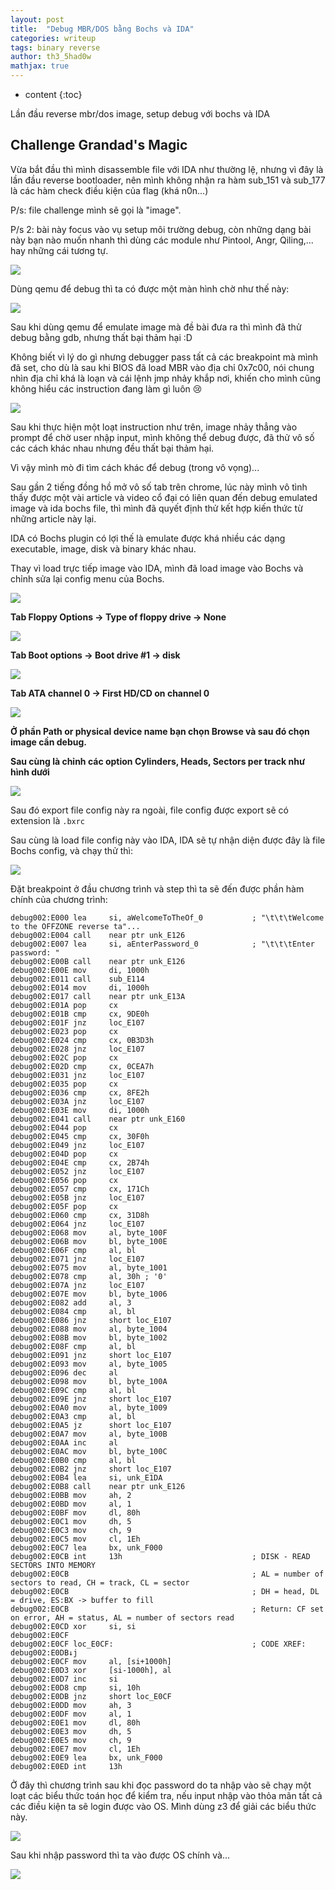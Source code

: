 ```yaml
---
layout: post
title:  "Debug MBR/DOS bằng Bochs và IDA"
categories: writeup
tags: binary reverse
author: th3_5had0w
mathjax: true
---
```


* content
{:toc}

Lần đầu reverse mbr/dos image, setup debug với bochs và IDA




## Challenge Grandad's Magic

Vừa bắt đầu thì mình disassemble file với IDA như thường lệ, nhưng vì đây là lần đầu reverse bootloader, nên mình không nhận ra hàm sub_151 và sub_177 là các hàm check điều kiện của flag (khá n0n...)

P/s: file challenge mình sẽ gọi là "image".

P/s 2: bài này focus vào vụ setup môi trường debug, còn những dạng bài này bạn nào muốn nhanh thì dùng các module như Pintool, Angr, Qiling,... hay những cái tương tự.

![](/assets/grandad11.png)

Dùng qemu để debug thì ta có được một màn hình chờ như thế này:

![](/assets/grandad2.png)

Sau khi dùng qemu để emulate image mà đề bài đưa ra thì mình đã thử debug bằng gdb, nhưng thất bại thảm hại :D

Không biết vì lý do gì nhưng debugger pass tất cả các breakpoint mà mình đã set, cho dù là sau khi BIOS đã load MBR vào địa chỉ 0x7c00, nói chung nhìn địa chỉ khá là loạn và cái lệnh jmp nhảy khắp nơi, khiến cho mình cũng không hiểu các instruction đang làm gì luôn 😢

![](/assets/grandad1.png)

Sau khi thực hiện một loạt instruction như trên, image nhảy thẳng vào prompt để chờ user nhập input, mình không thể debug được, đã thử vô số các cách khác nhau nhưng đều thất bại thảm hại.

Vì vậy mình mò đi tìm cách khác để debug (trong vô vọng)...

Sau gần 2 tiếng đồng hồ mở vô số tab trên chrome, lúc này mình vô tình thấy được một vài article và video cổ đại có liên quan đến debug emulated image và ida bochs file, thì mình đã quyết định thử kết hợp kiến thức từ những article này lại.

IDA có Bochs plugin có lợi thế là emulate được khá nhiều các dạng executable, image, disk và binary khác nhau.

Thay vì load trực tiếp image vào IDA, mình đã load image vào Bochs và chỉnh sửa lại config menu của Bochs.

![](/assets/grandad4.png)

**Tab Floppy Options -> Type of floppy drive -> None**

![](/assets/grandad5.png)

**Tab Boot options -> Boot drive #1 -> disk**

![](/assets/grandad6.png)

**Tab ATA channel 0 -> First HD/CD on channel 0**

![](/assets/grandad7.png)

**Ở phần Path or physical device name bạn chọn Browse và sau đó chọn image cần debug.**

**Sau cùng là chỉnh các option Cylinders, Heads, Sectors per track như hình dưới**

![](/assets/grandad8.png)

Sau đó export file config này ra ngoài, file config được export sẽ có extension là `.bxrc`

Sau cùng là load file config này vào IDA, IDA sẽ tự nhận diện được đây là file Bochs config, và chạy thử thì:

![](/assets/grandad9.png)

Đặt breakpoint ở đầu chương trình và step thì ta sẽ đến được phần hàm chính của chương trình:

```
debug002:E000 lea     si, aWelcomeToTheOf_0           ; "\t\t\tWelcome to the OFFZONE reverse ta"...
debug002:E004 call    near ptr unk_E126
debug002:E007 lea     si, aEnterPassword_0            ; "\t\t\tEnter password: "
debug002:E00B call    near ptr unk_E126
debug002:E00E mov     di, 1000h
debug002:E011 call    sub_E114
debug002:E014 mov     di, 1000h
debug002:E017 call    near ptr unk_E13A
debug002:E01A pop     cx
debug002:E01B cmp     cx, 9DE0h
debug002:E01F jnz     loc_E107
debug002:E023 pop     cx
debug002:E024 cmp     cx, 0B3D3h
debug002:E028 jnz     loc_E107
debug002:E02C pop     cx
debug002:E02D cmp     cx, 0CEA7h
debug002:E031 jnz     loc_E107
debug002:E035 pop     cx
debug002:E036 cmp     cx, 8FE2h
debug002:E03A jnz     loc_E107
debug002:E03E mov     di, 1000h
debug002:E041 call    near ptr unk_E160
debug002:E044 pop     cx
debug002:E045 cmp     cx, 30F0h
debug002:E049 jnz     loc_E107
debug002:E04D pop     cx
debug002:E04E cmp     cx, 2B74h
debug002:E052 jnz     loc_E107
debug002:E056 pop     cx
debug002:E057 cmp     cx, 171Ch
debug002:E05B jnz     loc_E107
debug002:E05F pop     cx
debug002:E060 cmp     cx, 31D8h
debug002:E064 jnz     loc_E107
debug002:E068 mov     al, byte_100F
debug002:E06B mov     bl, byte_100E
debug002:E06F cmp     al, bl
debug002:E071 jnz     loc_E107
debug002:E075 mov     al, byte_1001
debug002:E078 cmp     al, 30h ; '0'
debug002:E07A jnz     loc_E107
debug002:E07E mov     bl, byte_1006
debug002:E082 add     al, 3
debug002:E084 cmp     al, bl
debug002:E086 jnz     short loc_E107
debug002:E088 mov     al, byte_1004
debug002:E08B mov     bl, byte_1002
debug002:E08F cmp     al, bl
debug002:E091 jnz     short loc_E107
debug002:E093 mov     al, byte_1005
debug002:E096 dec     al
debug002:E098 mov     bl, byte_100A
debug002:E09C cmp     al, bl
debug002:E09E jnz     short loc_E107
debug002:E0A0 mov     al, byte_1009
debug002:E0A3 cmp     al, bl
debug002:E0A5 jz      short loc_E107
debug002:E0A7 mov     al, byte_100B
debug002:E0AA inc     al
debug002:E0AC mov     bl, byte_100C
debug002:E0B0 cmp     al, bl
debug002:E0B2 jnz     short loc_E107
debug002:E0B4 lea     si, unk_E1DA
debug002:E0B8 call    near ptr unk_E126
debug002:E0BB mov     ah, 2
debug002:E0BD mov     al, 1
debug002:E0BF mov     dl, 80h
debug002:E0C1 mov     dh, 5
debug002:E0C3 mov     ch, 9
debug002:E0C5 mov     cl, 1Eh
debug002:E0C7 lea     bx, unk_F000
debug002:E0CB int     13h                             ; DISK - READ SECTORS INTO MEMORY
debug002:E0CB                                         ; AL = number of sectors to read, CH = track, CL = sector
debug002:E0CB                                         ; DH = head, DL = drive, ES:BX -> buffer to fill
debug002:E0CB                                         ; Return: CF set on error, AH = status, AL = number of sectors read
debug002:E0CD xor     si, si
debug002:E0CF
debug002:E0CF loc_E0CF:                               ; CODE XREF: debug002:E0DB↓j
debug002:E0CF mov     al, [si+1000h]
debug002:E0D3 xor     [si-1000h], al
debug002:E0D7 inc     si
debug002:E0D8 cmp     si, 10h
debug002:E0DB jnz     short loc_E0CF
debug002:E0DD mov     ah, 3
debug002:E0DF mov     al, 1
debug002:E0E1 mov     dl, 80h
debug002:E0E3 mov     dh, 5
debug002:E0E5 mov     ch, 9
debug002:E0E7 mov     cl, 1Eh
debug002:E0E9 lea     bx, unk_F000
debug002:E0ED int     13h
```

Ở đây thì chương trình sau khi đọc password do ta nhập vào sẽ chạy một loạt các biểu thức toán học để kiểm tra, nếu input nhập vào thỏa mãn tất cả các điều kiện ta sẽ login được vào OS. Mình dùng z3 để giải các biểu thức này.

![](/assets/grandad10.png)

Sau khi nhập password thì ta vào được OS chính và...

![](/assets/grandad3.png)